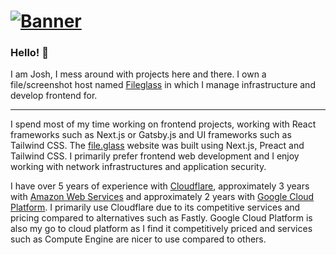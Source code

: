 # [![Banner](https://i.file.glass/e247e.png)](https://noodles.cool)

### Hello! 👋
I am Josh, I mess around with projects here and there. I own a file/screenshot host named [Fileglass](https://file.glass) in which I manage infrastructure and develop frontend for.

---
I spend most of my time working on frontend projects, working with React frameworks such as Next.js or Gatsby.js and UI frameworks such as Tailwind CSS. The [file.glass](https://file.glass) website was built using Next.js, Preact and Tailwind CSS. I primarily prefer frontend web development and I enjoy working with network infrastructures and application security.

I have over 5 years of experience with [Cloudflare](https://cloudflare.com), approximately 3 years with [Amazon Web Services](https://aws.amazon.com/) and approximately 2 years with [Google Cloud Platform](https://cloud.google.com/). I primarily use Cloudflare due to its competitive services and pricing compared to alternatives such as Fastly. Google Cloud Platform is also my go to cloud platform as I find it competitively priced and services such as Compute Engine are nicer to use compared to others.
